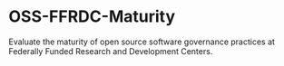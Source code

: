 # OSS-FFRDC-Maturity
Evaluate the maturity of open source software governance practices at Federally Funded Research and Development Centers.
